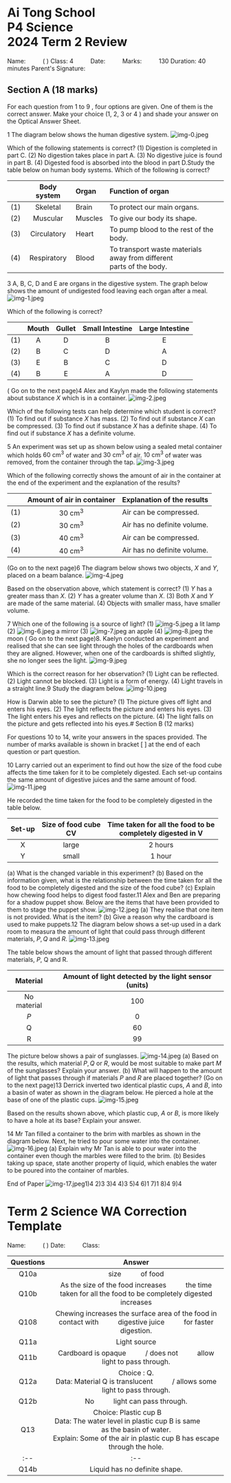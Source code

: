 # Ai Tong School <br> P4 Science <br> 2024 Term 2 Review 

Name: $\qquad$ ( ) Class: 4 $\qquad$
Date: $\qquad$ Marks: $\qquad$ 130
Duration: 40 minutes Parent's Signature:

## Section A (18 marks)

For each question from 1 to 9 , four options are given. One of them is the correct answer. Make your choice (1, 2, 3 or 4 ) and shade your answer on the Optical Answer Sheet.

1 The diagram below shows the human digestive system.
![img-0.jpeg](exported_images\img-0.jpeg)

Which of the following statements is correct?
(1) Digestion is completed in part C.
(2) No digestion takes place in part A.
(3) No digestive juice is found in part B.
(4) Digested food is absorbed into the blood in part D.Study the table below on human body systems.
Which of the following is correct?

|  | Body system | Organ | Function of organ |
| :-- | :--: | :-- | :-- |
| $(1)$ | Skeletal | Brain | To protect our main organs. |
| $(2)$ | Muscular | Muscles | To give our body its shape. |
| $(3)$ | Circulatory | Heart | To pump blood to the rest of the body. |
| $(4)$ | Respiratory | Blood | To transport waste materials away from different <br> parts of the body. |

3 A, B, C, D and E are organs in the digestive system. The graph below shows the amount of undigested food leaving each organ after a meal.
![img-1.jpeg](exported_images\img-1.jpeg)

Which of the following is correct?

|  | Mouth | Gullet | Small Intestine | Large Intestine |
| :-- | :--: | :--: | :--: | :--: |
| $(1)$ | A | D | B | E |
| $(2)$ | B | C | D | A |
| $(3)$ | E | B | C | D |
| $(4)$ | B | E | A | D |

( Go on to the next page)4 Alex and Kaylyn made the following statements about substance $X$ which is in a container.
![img-2.jpeg](exported_images\img-2.jpeg)

Which of the following tests can help determine which student is correct?
(1) To find out if substance $X$ has mass.
(2) To find out if substance $X$ can be compressed.
(3) To find out if substance $X$ has a definite shape.
(4) To find out if substance $X$ has a definite volume.

5 An experiment was set up as shown below using a sealed metal container which holds $60 \mathrm{~cm}^{3}$ of water and $30 \mathrm{~cm}^{3}$ of air. $10 \mathrm{~cm}^{3}$ of water was removed, from the container through the tap.
![img-3.jpeg](exported_images\img-3.jpeg)

Which of the following correctly shows the amount of air in the container at the end of the experiment and the explanation of the results?

|  | Amount of air in container | Explanation of the results |
| :-- | :--: | :-- |
| $(1)$ | $30 \mathrm{~cm}^{3}$ | Air can be compressed. |
| $(2)$ | $30 \mathrm{~cm}^{3}$ | Air has no definite volume. |
| $(3)$ | $40 \mathrm{~cm}^{3}$ | Air can be compressed. |
| $(4)$ | $40 \mathrm{~cm}^{3}$ | Air has no definite volume. |

(Go on to the next page)6 The diagram below shows two objects, $X$ and $Y$, placed on a beam balance.
![img-4.jpeg](exported_images\img-4.jpeg)

Based on the observation above, which statement is correct?
(1) $Y$ has a greater mass than $X$.
(2) $Y$ has a greater volume than $X$.
(3) Both $X$ and $Y$ are made of the same material.
(4) Objects with smaller mass, have smaller volume.

7 Which one of the following is a source of light?
(1)
![img-5.jpeg](exported_images\img-5.jpeg)
a lit lamp
(2)
![img-6.jpeg](exported_images\img-6.jpeg)
a mirror
(3)
![img-7.jpeg](exported_images\img-7.jpeg)
an apple
(4)
![img-8.jpeg](exported_images\img-8.jpeg)
the moon
( Go on to the next page)8. Kaelyn conducted an experiment and realised that she can see light through the holes of the cardboards when they are aligned. However, when one of the cardboards is shifted slightly, she no longer sees the light.
![img-9.jpeg](exported_images\img-9.jpeg)

Which is the correct reason for her observation?
(1) Light can be reflected.
(2) Light cannot be blocked.
(3) Light is a form of energy.
(4) Light travels in a straight line.9 Study the diagram below.
![img-10.jpeg](exported_images\img-10.jpeg)

How is Darwin able to see the picture?
(1) The picture gives off light and enters his eyes.
(2) The light reflects the picture and enters his eyes.
(3) The light enters his eyes and reflects on the picture.
(4) The light falls on the picture and gets reflected into his eyes.# Section B (12 marks) 

For questions 10 to 14, write your answers in the spaces provided.
The number of marks available is shown in bracket [ ] at the end of each question or part question.

10 Larry carried out an experiment to find out how the size of the food cube affects the time taken for it to be completely digested. Each set-up contains the same amount of digestive juices and the same amount of food.
![img-11.jpeg](exported_images\img-11.jpeg)

He recorded the time taken for the food to be completely digested in the table below.

| Set-up | Size of food cube <br> CV | Time taken for all the food to be <br> completely digested in V |
| :--: | :--: | :--: |
| X | large | 2 hours |
| Y | small | 1 hour |

(a) What is the changed variable in this experiment?
(b) Based on the information given, what is the relationship between the time taken for all the food to be completely digested and the size of the food cube?
(c) Explain how chewing food helps to digest food faster.11 Alex and Ben are preparing for a shadow puppet show. Below are the items that have been provided to them to stage the puppet show.
![img-12.jpeg](exported_images\img-12.jpeg)
(a) They realise that one item is not provided. What is the item?
(b) Give a reason why the cardboard is used to make puppets.12 The diagram below shows a set-up used in a dark room to measura the amount of light that could pass through different materials, $P, Q$ and $R$.
![img-13.jpeg](exported_images\img-13.jpeg)

The table below shows the amount of light that passed through different materials, $P$, Q and R.

| Material | Amount of light detected by the light sensor (units) |
| :--: | :--: |
| No material | 100 |
| $P$ | 0 |
| Q | 60 |
| R | 99 |

The picture below shows a pair of sunglasses.
![img-14.jpeg](exported_images\img-14.jpeg)
(a) Based on the results, which material $P, Q$ or $R$, would be most suitable to make part $M$ of the sunglasses? Explain your answer.
(b) What will happen to the amount of light that passes through if materials $P$ and $R$ are placed together?
(Go on to the next page)13 Derrick inverted two identical plastic cups, $A$ and $B$, into a basin of water as shown in the diagram below. He pierced a hole at the base of one of the plastic cups.
![img-15.jpeg](exported_images\img-15.jpeg)

Based on the results shown above, which plastic cup, $A$ or $B$, is more likely to have a hole at its base? Explain your answer.

14 Mr Tan filled a container to the brim with marbles as shown in the diagram below. Next, he tried to pour some water into the container.
![img-16.jpeg](exported_images\img-16.jpeg)
(a) Explain why Mr Tan is able to pour water into the container even though the marbles were filled to the brim.
(b) Besides taking up space, state another property of liquid, which enables the water to be poured into the container of marbles.

End of Paper
![img-17.jpeg](exported_images\img-17.jpeg)1)4 2)3 3)4 4)3 5)4 6)1 7)1 8)4 9)4

# Term 2 Science WA Correction Template 

Name: $\qquad$ ( ) Date: $\qquad$
Class: $\qquad$

| Questions | Answer |
| :--: | :--: |
| Q10a | size $\qquad$ of food |
| Q10b | As the size of the food increases $\qquad$ the time taken for all the food to be completely digested increases |
| Q108 | Chewing increases the surface area of the food in contact with $\qquad$ digestive juice $\qquad$ for faster digestion. |
| Q11a | Light source |
| Q11b | Cardboard is opaque $\qquad$ / does not $\qquad$ allow light to pass through. |
| Q12a | Choice : Q. <br> Data: Material Q is translucent $\qquad$ / allows some light to pass through. |
| Q12b | No $\qquad$ light can pass through. |
| Q13 | Choice: Plastic cup B $\qquad$ <br> Data: The water level in plastic cup B is same $\qquad$ as the basin of water. <br> Explain: Some of the air in plastic cup B has escape through the hole. || Q14a | There are _air spaces / air gaps in between the marbles. Air in <br> between the space escape and water takes up the <br> space |
| :-- | :-- |
| Q14b | Liquid has no definite shape. |
